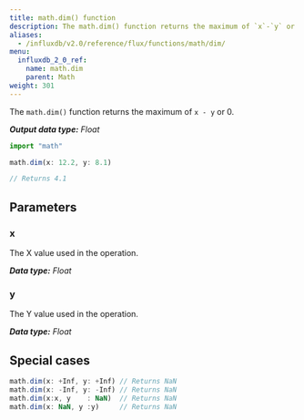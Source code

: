 ```yaml
---
title: math.dim() function
description: The math.dim() function returns the maximum of `x`-`y` or 0.
aliases:
  - /influxdb/v2.0/reference/flux/functions/math/dim/
menu:
  influxdb_2_0_ref:
    name: math.dim
    parent: Math
weight: 301
---
```


The `math.dim()` function returns the maximum of `x - y` or 0.

_**Output data type:** Float_

```js
import "math"

math.dim(x: 12.2, y: 8.1)

// Returns 4.1
```

## Parameters

### x
The X value used in the operation.

_**Data type:** Float_

### y
The Y value used in the operation.

_**Data type:** Float_

## Special cases
```js
math.dim(x: +Inf, y: +Inf) // Returns NaN
math.dim(x: -Inf, y: -Inf) // Returns NaN
math.dim(x:x, y    : NaN)  // Returns NaN
math.dim(x: NaN, y :y)     // Returns NaN
```
